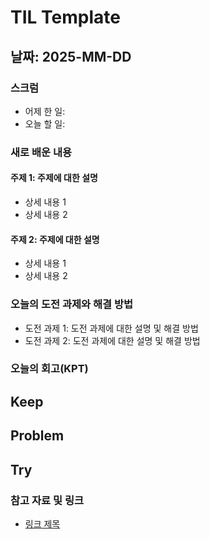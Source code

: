 # TIL Template

## 날짜: 2025-MM-DD

### 스크럼
- 어제 한 일: 
- 오늘 할 일:

### 새로 배운 내용
#### 주제 1: 주제에 대한 설명
- 상세 내용 1
- 상세 내용 2

#### 주제 2: 주제에 대한 설명
- 상세 내용 1
- 상세 내용 2

### 오늘의 도전 과제와 해결 방법
- 도전 과제 1: 도전 과제에 대한 설명 및 해결 방법
- 도전 과제 2: 도전 과제에 대한 설명 및 해결 방법

### 오늘의 회고(KPT)
Keep
- 

Problem
-

Try
-

### 참고 자료 및 링크
- [링크 제목](URL)
